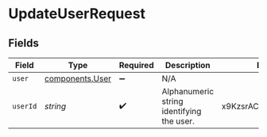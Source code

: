 # UpdateUserRequest


## Fields

| Field                                                     | Type                                                      | Required                                                  | Description                                               | Example                                                   |
| --------------------------------------------------------- | --------------------------------------------------------- | --------------------------------------------------------- | --------------------------------------------------------- | --------------------------------------------------------- |
| `user`                                                    | [components.User](../../../sdk/models/components/user.md) | :heavy_minus_sign:                                        | N/A                                                       |                                                           |
| `userId`                                                  | *string*                                                  | :heavy_check_mark:                                        | Alphanumeric string identifying the user.                 | x9KzsrACXZv8tPwlEDsKb6                                    |